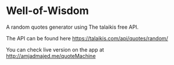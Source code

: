 # Well-of-Wisdom

A random quotes generator using The talaikis free API.


The API can be found here https://talaikis.com/api/quotes/random/



You can check live version on the app at http://amjadmajed.me/quoteMachine

